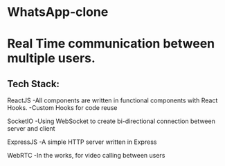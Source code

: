 # WhatsApp-clone

# Real Time communication between multiple users.

## Tech Stack:

ReactJS
  -All components are written in functional components with React Hooks.
   -Custom Hooks for code reuse
   
SocketIO
  -Using WebSocket to create bi-directional connection between server and client
 
 ExpressJS
  -A simple HTTP server written in Express
  
WebRTC
  -In the works, for video calling between users
